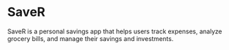 # SaveR
SaveR is a personal savings app that helps users track expenses, analyze grocery bills, and manage their savings and investments.
